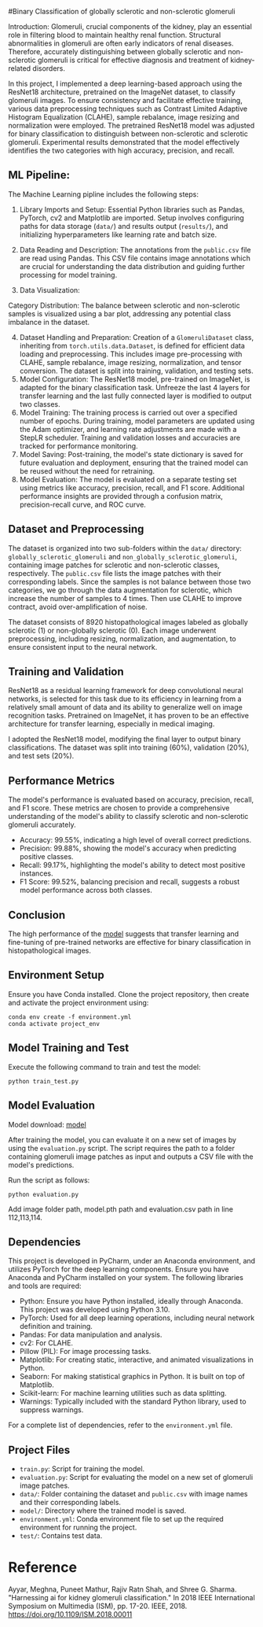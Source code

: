 #Binary Classification of globally sclerotic and non-sclerotic glomeruli

Introduction: Glomeruli, crucial components of the kidney, play an essential role in filtering blood to maintain healthy renal function. Structural abnormalities in glomeruli are often early indicators of renal diseases. Therefore, accurately distinguishing between globally sclerotic and non-sclerotic glomeruli is critical for effective diagnosis and treatment of kidney-related disorders.

In this project, I implemented a deep learning-based approach using the ResNet18 architecture, pretrained on the ImageNet dataset, to classify glomeruli images. To ensure consistency and facilitate effective training, various data preprocessing techniques such as Contrast Limited Adaptive Histogram Equalization (CLAHE), sample rebalance, image resizing and normalization were employed. The pretrained ResNet18 model was adjusted for binary classification to distinguish between non-sclerotic and sclerotic glomeruli. Experimental results demonstrated that the model effectively identifies the two categories with high accuracy, precision, and recall. 

## ML Pipeline:

The Machine Learning pipline includes the following steps:

1. Library Imports and Setup: Essential Python libraries such as Pandas, PyTorch, cv2 and Matplotlib are imported. Setup involves configuring paths for data storage (`data/`) and results output (`results/`), and initializing hyperparameters like learning rate and batch size.

2. Data Reading and Description: The annotations from the `public.csv` file are read using Pandas. This CSV file contains image annotations which are crucial for understanding the data distribution and guiding further processing for model training.

3.  Data Visualization: 

   Category Distribution: The balance between sclerotic and non-sclerotic samples is visualized using a bar plot, addressing any potential class imbalance in the dataset.
   

4. Dataset Handling and Preparation: Creation of a `GlomeruliDataset` class, inheriting from `torch.utils.data.Dataset`, is defined for efficient data loading and preprocessing. This includes image pre-processing with CLAHE, sample rebalance, image resizing, normalization, and tensor conversion. The dataset is split into training, validation, and testing sets.
5. Model Configuration: The ResNet18 model, pre-trained on ImageNet, is adapted for the binary classification task. Unfreeze the last 4 layers for transfer learning and the last fully connected layer is modified to output two classes.
6.  Model Training: The training process is carried out over a specified number of epochs. During training, model parameters are updated using the Adam optimizer, and learning rate adjustments are made with a StepLR scheduler. Training and validation losses and accuracies are tracked for performance monitoring.
7.  Model Saving: Post-training, the model's state dictionary is saved for future evaluation and deployment, ensuring that the trained model can be reused without the need for retraining.
8.  Model Evaluation: The model is evaluated on a separate testing set using metrics like accuracy, precision, recall, and F1 score. Additional performance insights are provided through a confusion matrix, precision-recall curve, and ROC curve.

## Dataset and Preprocessing
The dataset is organized into two sub-folders within the `data/` directory: `globally_sclerotic_glomeruli` and `non_globally_sclerotic_glomeruli`, containing image patches for sclerotic and non-sclerotic classes, respectively. The `public.csv` file lists the image patches with their corresponding labels. Since the samples is not balance between those two categories, we go through the data augmentation for sclerotic, which increase the number of samples to 4 times. Then use CLAHE to improve contract, avoid over-amplification of noise. 

The dataset consists of 8920 histopathological images labeled as globally sclerotic (1) or non-globally sclerotic (0). Each image underwent preprocessing, including resizing, normalization, and augmentation, to ensure consistent input to the neural network.

## Training and Validation
ResNet18 as a residual learning framework for deep convolutional neural networks, is selected for this task due to its efficiency in learning from a relatively small amount of data and its ability to generalize well on image recognition tasks. Pretrained on ImageNet, it has proven to be an effective architecture for transfer learning, especially in medical imaging.

I adopted the ResNet18 model, modifying the final layer to output binary classifications. The dataset was split into training (60%), validation (20%), and test sets (20%). 

## Performance Metrics

The model's performance is evaluated based on accuracy, precision, recall, and F1 score. These metrics are chosen to provide a comprehensive understanding of the model's ability to classify sclerotic and non-sclerotic glomeruli accurately.
-  Accuracy:  99.55%, indicating a high level of overall correct predictions.
-  Precision: 99.88%, showing the model's accuracy when predicting positive classes.
-  Recall:  99.17%, highlighting the model's ability to detect most positive instances.
-  F1 Score:  99.52%, balancing precision and recall, suggests a robust model performance across both classes.

## Conclusion

The high performance of the [model](https://www.dropbox.com/scl/fo/ip7pxm8zgm4t23qes0e15/h?rlkey=23u1hed6lla5kbzcuc2e9muna&dl=0) suggests that transfer learning and fine-tuning of pre-trained networks are effective for binary classification in histopathological images.

## Environment Setup

Ensure you have Conda installed. Clone the project repository, then create and activate the project environment using:

   ```
   conda env create -f environment.yml
   conda activate project_env
   ```

## Model Training and Test

Execute the following command to train and test the model:

   ```
   python train_test.py
   ```

## Model Evaluation
 Model download:  [model](https://mstate-my.sharepoint.com/:u:/g/personal/lt766_msstate_edu/EW9JAetFYkVMvtKanT3OpKABIR8vISNylRlNZosZXO4Egg?e=iC8E9z)

After training the model, you can evaluate it on a new set of images by using the `evaluation.py` script. The script requires the path to a folder containing glomeruli image patches as input and outputs a CSV file with the model's predictions.

Run the script as follows:

   ```
   python evaluation.py 
   ```

Add  image folder path, model.pth path and evaluation.csv path in line 112,113,114.

## Dependencies

This project is developed in PyCharm, under an Anaconda environment, and utilizes PyTorch for the deep learning components. Ensure you have Anaconda and PyCharm installed on your system. The following libraries and tools are required:

-  Python: Ensure you have Python installed, ideally through Anaconda. This project was developed using Python 3.10.
-  PyTorch: Used for all deep learning operations, including neural network definition and training. 
-  Pandas: For data manipulation and analysis. 
-  cv2: For CLAHE.
-  Pillow (PIL): For image processing tasks.
-  Matplotlib:  For creating static, interactive, and animated visualizations in Python.
-  Seaborn:  For making statistical graphics in Python. It is built on top of Matplotlib. 
-  Scikit-learn: For machine learning utilities such as data splitting. 
-  Warnings: Typically included with the standard Python library, used to suppress warnings.

For a complete list of dependencies, refer to the `environment.yml` file.

## Project Files
- `train.py`: Script for training the model.
- `evaluation.py`: Script for evaluating the model on a new set of glomeruli image patches.
- `data/`: Folder containing the dataset and `public.csv` with image names and their corresponding labels.
- `model/`: Directory where the trained model is saved.
- `environment.yml`: Conda environment file to set up the required environment for running the project.
- `test/`: Contains test data. 

# Reference
Ayyar, Meghna, Puneet Mathur, Rajiv Ratn Shah, and Shree G. Sharma. 
"Harnessing ai for kidney glomeruli classification." 
In 2018 IEEE International Symposium on Multimedia (ISM), pp. 17-20. IEEE, 2018. 
https://doi.org/10.1109/ISM.2018.00011
